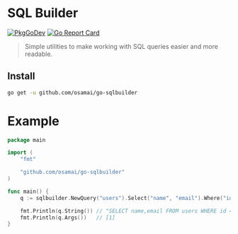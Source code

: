 # SQL Builder

[![PkgGoDev](https://pkg.go.dev/badge/github.com/osamai/go-sqlbuilder)](https://pkg.go.dev/github.com/osamai/go-sqlbuilder)
[![Go Report Card](https://goreportcard.com/badge/github.com/osamai/go-sqlbuilder)](https://goreportcard.com/report/github.com/osamai/go-sqlbuilder)

> Simple utilities to make working with SQL queries easier and more readable.

## Install

```sh
go get -u github.com/osamai/go-sqlbuilder
```

# Example

```go
package main

import (
	"fmt"

	"github.com/osamai/go-sqlbuilder"
)

func main() {
	q := sqlbuilder.NewQuery("users").Select("name", "email").Where("id = ?", 1)

	fmt.Println(q.String()) // "SELECT name,email FROM users WHERE id = $1"
	fmt.Println(q.Args())   // [1]
}
```
